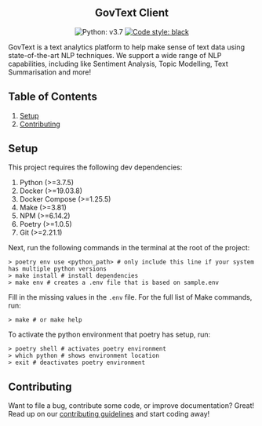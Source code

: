 <h2 align="center">GovText Client</h2>

<p align="center">
<img alt="Python: v3.7" src="https://img.shields.io/badge/python-v3.7-blue">
<a href="https://github.com/psf/black"><img alt="Code style: black" src="https://img.shields.io/badge/code%20style-black-000000.svg"></a>
</p>

GovText is a text analytics platform to help make sense of text data using state-of-the-art NLP techniques. We support a wide range of NLP capabilities, including like Sentiment Analysis, Topic Modelling, Text Summarisation and more!

## Table of Contents

1. [Setup](#setup)
2. [Contributing](#contributing)

## Setup <a name="setup"></a>

This project requires the following dev dependencies:

1. Python (>=3.7.5)
2. Docker (>=19.03.8)
3. Docker Compose (>=1.25.5)
4. Make (>=3.81)
5. NPM (>=6.14.2)
6. Poetry (>=1.0.5)
7. Git (>=2.21.1)

Next, run the following commands in the terminal at the root of the project:

```shell
> poetry env use <python_path> # only include this line if your system has multiple python versions
> make install # install dependencies
> make env # creates a .env file that is based on sample.env
```

Fill in the missing values in the `.env` file. For the full list of Make commands, run:

```shell
> make # or make help
```

To activate the python environment that poetry has setup, run:

```shell
> poetry shell # activates poetry environment
> which python # shows environment location
> exit # deactivates poetry environment
```

## Contributing <a name="contributing"></a>

Want to file a bug, contribute some code, or improve documentation? Great! Read up on our [contributing guidelines](CONTRIBUTING.md) and start coding away!

